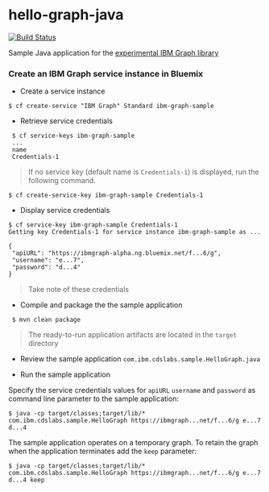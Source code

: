 # hello-graph-java
[![Build Status](https://travis-ci.org/ibm-cds-labs/hello-graph-java.svg?branch=master)](https://travis-ci.org/ibm-cds-labs/hello-graph-java)

Sample Java application for the [experimental IBM Graph library](https://github.com/ibm-cds-labs/java-graph)

### Create an IBM Graph service instance in Bluemix

* Create a service instance
```
$ cf create-service "IBM Graph" Standard ibm-graph-sample
```

* Retrieve service credentials
```
 $ cf service-keys ibm-graph-sample
 ...
 name
 Credentials-1
```

 > If no service key (default name is `Credentials-1`) is displayed, run the following command. 
```
$ cf create-service-key ibm-graph-sample Credentials-1
```

* Display service credentials
```
$ cf service-key ibm-graph-sample Credentials-1
Getting key Credentials-1 for service instance ibm-graph-sample as ...

{
 "apiURL": "https://ibmgraph-alpha.ng.bluemix.net/f...6/g",
 "username": "e...7",
 "password": "d...4"
}
```

> Take note of these credentials

* Compile and package the the sample application

```
 $ mvn clean package 
```

> The ready-to-run application artifacts are located in the `target` directory

* Review the sample application `com.ibm.cdslabs.sample.HelloGraph.java`

* Run the sample application

Specify the service credentials values for `apiURL` `username` and `password` as command line parameter to the sample application:

```
$ java -cp target/classes;target/lib/* com.ibm.cdslabs.sample.HelloGraph https://ibmgraph...net/f...6/g e...7 d...4 
```

The sample application operates on a temporary graph. To retain the graph when the application terminates add the `keep` parameter:

```
$ java -cp target/classes;target/lib/* com.ibm.cdslabs.sample.HelloGraph https://ibmgraph...net/f...6/g e...7 d...4 keep
```
